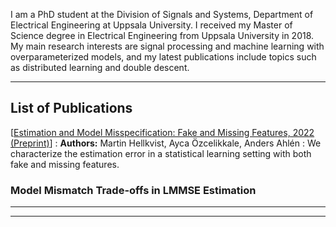 I am a PhD student at the Division of Signals and Systems,
Department of Electrical Engineering at Uppsala University. 
I received my Master of Science degree in Electrical Engineering from Uppsala University in 2018.
My main research interests are signal processing and machine learning with overparameterized models,
and my latest publications include topics such as distributed learning and double descent.

---
## List of Publications

\[[Estimation and Model Misspecification: Fake and Missing Features, 2022 (Preprint)](https://arxiv.org/abs/2203.03398)\]
: **Authors:** Martin Hellkvist, Ayca Özcelikkale, Anders Ahlén
: We characterize the estimation error in a statistical learning setting with both fake and missing features.

### Model Mismatch Trade-offs in LMMSE Estimation

---




---
